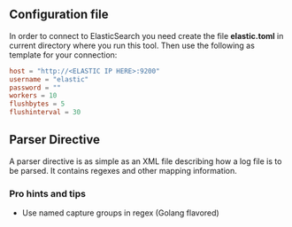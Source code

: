 ## Configuration file

In order to connect to ElasticSearch you need create the file **elastic.toml** in current directory where you run this tool. 
Then use the following as template for your connection: 

```toml
host = "http://<ELASTIC IP HERE>:9200"
username = "elastic"
password = ""
workers = 10
flushbytes = 5
flushinterval = 30
```

## Parser Directive

A parser directive is as simple as an XML file describing how a log file is to be parsed. It contains regexes and other mapping information. 

### Pro hints and tips

* Use named capture groups in regex (Golang flavored)